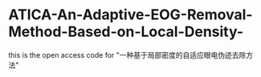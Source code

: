 # ATICA-An-Adaptive-EOG-Removal-Method-Based-on-Local-Density-
this is the open access code for "一种基于局部密度的自适应眼电伪迹去除方法"
